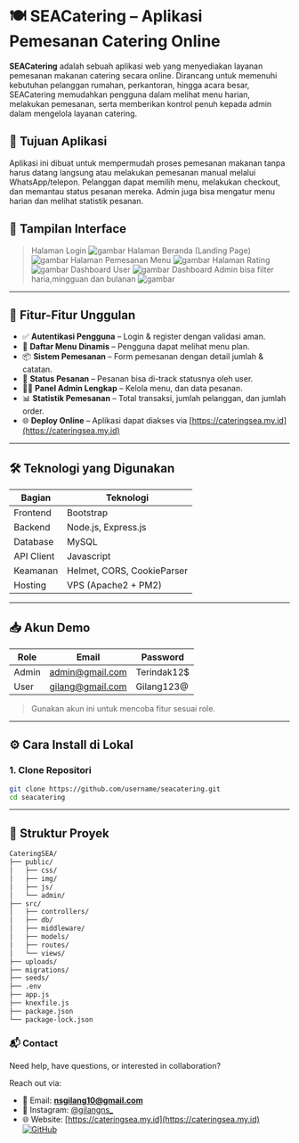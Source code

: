 # 🍽️ SEACatering – Aplikasi Pemesanan Catering Online

**SEACatering** adalah sebuah aplikasi web yang menyediakan layanan pemesanan makanan catering secara online. Dirancang untuk memenuhi kebutuhan pelanggan rumahan, perkantoran, hingga acara besar, 
SEACatering memudahkan pengguna dalam melihat menu harian, melakukan pemesanan, serta memberikan kontrol penuh kepada admin dalam mengelola layanan catering.

## 📌 Tujuan Aplikasi
Aplikasi ini dibuat untuk mempermudah proses pemesanan makanan tanpa harus datang langsung atau melakukan pemesanan manual melalui WhatsApp/telepon. 
Pelanggan dapat memilih menu, melakukan checkout, dan memantau status pesanan mereka. Admin juga bisa mengatur menu harian dan melihat statistik pesanan.

## 📸 Tampilan Interface
> Halaman Login
![gambar](https://github.com/user-attachments/assets/bb426806-55ba-4c15-b6c3-527094718857)
> Halaman Beranda (Landing Page)
![gambar](https://github.com/user-attachments/assets/72ec7954-5f8d-47b4-bdde-688c0341d776)
> Halaman Pemesanan Menu
![gambar](https://github.com/user-attachments/assets/88a1bcbe-26f2-4119-89ec-4f7fda254b87)
> Halaman Rating
![gambar](https://github.com/user-attachments/assets/9e84cd0a-3069-4ce5-a108-745ea720bb58)
> Dashboard User
![gambar](https://github.com/user-attachments/assets/8ed58eb3-62ea-4578-9374-67bca6f5c7d0)
> Dashboard Admin
bisa filter haria,mingguan dan bulanan
![gambar](https://github.com/user-attachments/assets/d5ed6666-4a46-47de-9b4e-8de9e79b25b3)

---

## 🚀 Fitur-Fitur Unggulan

- ✅ **Autentikasi Pengguna** – Login & register dengan validasi aman.
- 🍱 **Daftar Menu Dinamis** – Pengguna dapat melihat menu plan.
- 📦 **Sistem Pemesanan** – Form pemesanan dengan detail jumlah & catatan.
- 🔔 **Status Pesanan** – Pesanan bisa di-track statusnya oleh user.
- 🧑‍🍳 **Panel Admin Lengkap** – Kelola menu, dan data pesanan.
- 📊 **Statistik Pemesanan** – Total transaksi, jumlah pelanggan, dan jumlah order.
- 🌐 **Deploy Online** – Aplikasi dapat diakses via [https://cateringsea.my.id](https://cateringsea.my.id)

---

## 🛠️ Teknologi yang Digunakan

| Bagian      | Teknologi                   |
|-------------|-----------------------------|
| Frontend    | Bootstrap                   |
| Backend     | Node.js, Express.js         |
| Database    | MySQL                       |
| API Client  | Javascript                  |
| Keamanan    | Helmet, CORS, CookieParser  |
| Hosting     | VPS (Apache2 + PM2)           |

---

## 📥 Akun Demo

| Role   | Email              | Password     |
|--------|--------------------|--------------|
| Admin  | admin@gmail.com    | Terindak12$  |
| User   | gilang@gmail.com   | Gilang123@   |

> Gunakan akun ini untuk mencoba fitur sesuai role.

---

## ⚙️ Cara Install di Lokal

### 1. Clone Repositori

```bash
git clone https://github.com/username/seacatering.git
cd seacatering
````
----
## 📁 Struktur Proyek

```bash
CateringSEA/
├── public/
│   ├── css/
│   ├── img/
│   ├── js/
│   └── admin/
├── src/
│   ├── controllers/
│   ├── db/
│   ├── middleware/
│   ├── models/
│   ├── routes/
│   └── views/
├── uploads/
├── migrations/
├── seeds/
├── .env
├── app.js
├── knexfile.js
├── package.json
└── package-lock.json
````
### 📬 Contact

Need help, have questions, or interested in collaboration?

Reach out via:

- 📧 Email: **nsgilang10@gmail.com**
- 📱 Instagram: [@gilangns_](https://instagram.com/gilangns_)
- 🌐 Website: [https://cateringsea.my.id](https://cateringsea.my.id)
[![GitHub](https://img.shields.io/badge/GitHub-gilangns-181717?style=flat&logo=github)](https://github.com/gilangns)








